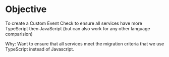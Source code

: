 # Objective

To create a Custom Event Check to ensure all services have more TypeScript then JavaScript (but can also work for any other language comparision)

Why: Want to ensure that all services meet the migration criteria that we use TypeScript instead of Javascript.
